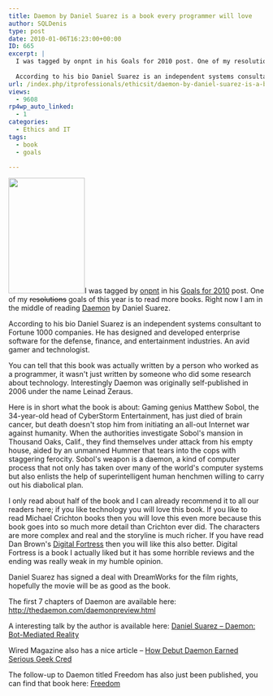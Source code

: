 ```yaml
---
title: Daemon by Daniel Suarez is a book every programmer will love
author: SQLDenis
type: post
date: 2010-01-06T16:23:00+00:00
ID: 665
excerpt: |
  I was tagged by onpnt in his Goals for 2010 post. One of my resolutions goals of this year is to read more books. Right now I am in the middle of reading Daemon by Daniel Suarez.
  
  According to his bio Daniel Suarez is an independent systems consultant&hellip;
url: /index.php/itprofessionals/ethicsit/daemon-by-daniel-suarez-is-a-book-every/
views:
  - 9608
rp4wp_auto_linked:
  - 1
categories:
  - Ethics and IT
tags:
  - book
  - goals

---
```

 <img src="/wp-content/uploads/blogs/ITProfessionals/da.jpg" alt="" title="" width="150" height="227" />I was tagged by [onpnt][1] in his [Goals for 2010][2] post. One of my <del>resolutions</del> goals of this year is to read more books. Right now I am in the middle of reading [Daemon][3] by Daniel Suarez.

According to his bio Daniel Suarez is an independent systems consultant to Fortune 1000 companies. He has designed and developed enterprise software for the defense, finance, and entertainment industries. An avid gamer and technologist. 

You can tell that this book was actually written by a person who worked as a programmer, it wasn't just written by someone who did some research about technology. Interestingly Daemon was originally self-published in 2006 under the name Leinad Zeraus. 

Here is in short what the book is about: Gaming genius Matthew Sobol, the 34-year-old head of CyberStorm Entertainment, has just died of brain cancer, but death doesn't stop him from initiating an all-out Internet war against humanity. When the authorities investigate Sobol's mansion in Thousand Oaks, Calif., they find themselves under attack from his empty house, aided by an unmanned Hummer that tears into the cops with staggering ferocity. Sobol's weapon is a daemon, a kind of computer process that not only has taken over many of the world's computer systems but also enlists the help of superintelligent human henchmen willing to carry out his diabolical plan.

I only read about half of the book and I can already recommend it to all our readers here; if you like technology you will love this book. If you like to read Michael Crichton books then you will love this even more because this book goes into so much more detail than Crichton ever did. The characters are more complex and real and the storyline is much richer. If you have read Dan Brown's [Digital Fortress][4] then you will like this also better. Digital Fortress is a book I actually liked but it has some horrible reviews and the ending was really weak in my humble opinion.

Daniel Suarez has signed a deal with DreamWorks for the film rights, hopefully the movie will be as good as the book.

The first 7 chapters of Daemon are available here: http://thedaemon.com/daemonpreview.html

A interesting talk by the author is available here: [Daniel Suarez – Daemon: Bot-Mediated Reality][5]

Wired Magazine also has a nice article – [How Debut Daemon Earned Serious Geek Cred][6]

The follow-up to Daemon titled Freedom has also just been published, you can find that book here: [Freedom][7]

 [1]: /index.php/ITProfessionals/?disp=authdir&author=68
 [2]: /index.php/ITProfessionals/EthicsIT/goals-for-2010
 [3]: http://www.amazon.com/gp/product/0451228731?ie=UTF8&tag=sql08-20&linkCode=as2&camp=1789&creative=390957&creativeASIN=0451228731
 [4]: http://www.amazon.com/gp/product/0312944926?ie=UTF8&tag=sql08-20&linkCode=as2&camp=1789&creative=390957&creativeASIN=0312944926
 [5]: http://fora.tv/2008/08/08/Daniel_Suarez_Daemon_Bot-Mediated_Reality
 [6]: http://www.wired.com/culture/culturereviews/magazine/16-05/pl_print
 [7]: http://www.amazon.com/gp/product/0525951571?ie=UTF8&tag=sql08-20&linkCode=as2&camp=1789&creative=390957&creativeASIN=0525951571